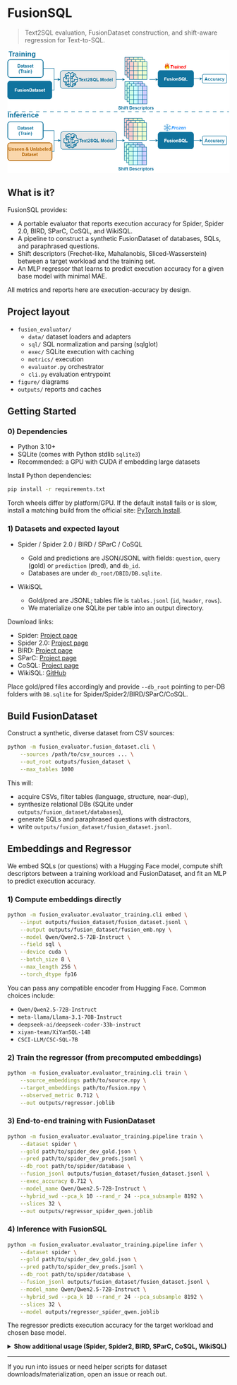 # FusionSQL

> Text2SQL evaluation, FusionDataset construction, and shift-aware regression for Text-to-SQL.

![FusionSQL Framework](figure/framework.png)

## What is it?

FusionSQL provides:

- A portable evaluator that reports execution accuracy for Spider, Spider 2.0, BIRD, SParC, CoSQL, and WikiSQL.
- A pipeline to construct a synthetic FusionDataset of databases, SQLs, and paraphrased questions.
- Shift descriptors (Frechet-like, Mahalanobis, Sliced-Wasserstein) between a target workload and the training set.
- An MLP regressor that learns to predict execution accuracy for a given base model with minimal MAE.

All metrics and reports here are execution-accuracy by design.

## Project layout

- `fusion_evaluator/`
	- `data/` dataset loaders and adapters
	- `sql/` SQL normalization and parsing (sqlglot)
	- `exec/` SQLite execution with caching
	- `metrics/` execution
	- `evaluator.py` orchestrator
	- `cli.py` evaluation entrypoint
- `figure/` diagrams
- `outputs/` reports and caches

## Getting Started

### 0) Dependencies

- Python 3.10+
- SQLite (comes with Python stdlib `sqlite3`)
- Recommended: a GPU with CUDA if embedding large datasets

Install Python dependencies:
```bash
pip install -r requirements.txt
```

Torch wheels differ by platform/GPU. If the default install fails or is slow, install a matching build from the official site: [PyTorch Install](https://pytorch.org/get-started/locally/).

### 1) Datasets and expected layout

- Spider / Spider 2.0 / BIRD / SParC / CoSQL
	- Gold and predictions are JSON/JSONL with fields: `question`, `query` (gold) or `prediction` (pred), and `db_id`.
	- Databases are under `db_root/DBID/DB.sqlite`.

- WikiSQL
	- Gold/pred are JSONL; tables file is `tables.jsonl` (`id`, `header`, `rows`).
	- We materialize one SQLite per table into an output directory.

Download links:

- Spider: [Project page](https://yale-lily.github.io/spider)
- Spider 2.0: [Project page](https://yale-lily.github.io/spider)
- BIRD: [Project page](https://bird-benchmark.com)
- SParC: [Project page](https://yale-lily.github.io/sparc)
- CoSQL: [Project page](https://yale-lily.github.io/cosql)
- WikiSQL: [GitHub](https://github.com/salesforce/WikiSQL)

Place gold/pred files accordingly and provide `--db_root` pointing to per-DB folders with `DB.sqlite` for Spider/Spider2/BIRD/SParC/CoSQL.

## Build FusionDataset

Construct a synthetic, diverse dataset from CSV sources:

```bash
python -m fusion_evaluator.fusion_dataset.cli \
	--sources /path/to/csv_sources ... \
	--out_root outputs/fusion_dataset \
	--max_tables 1000
```

This will:
- acquire CSVs, filter tables (language, structure, near-dup),
- synthesize relational DBs (SQLite under `outputs/fusion_dataset/databases`),
- generate SQLs and paraphrased questions with distractors,
- write `outputs/fusion_dataset/fusion_dataset.jsonl`.

## Embeddings and Regressor

We embed SQLs (or questions) with a Hugging Face model, compute shift descriptors between a training workload and FusionDataset, and fit an MLP to predict execution accuracy.

### 1) Compute embeddings directly

```bash
python -m fusion_evaluator.evaluator_training.cli embed \
	--input outputs/fusion_dataset/fusion_dataset.jsonl \
	--output outputs/fusion_dataset/fusion_emb.npy \
	--model Qwen/Qwen2.5-72B-Instruct \
	--field sql \
	--device cuda \
	--batch_size 8 \
	--max_length 256 \
	--torch_dtype fp16
```

You can pass any compatible encoder from Hugging Face. Common choices include:

- `Qwen/Qwen2.5-72B-Instruct`
- `meta-llama/Llama-3.1-70B-Instruct`
- `deepseek-ai/deepseek-coder-33b-instruct`
- `xiyan-team/XiYanSQL-14B`
- `CSCI-LLM/CSC-SQL-7B`

### 2) Train the regressor (from precomputed embeddings)

```bash
python -m fusion_evaluator.evaluator_training.cli train \
	--source_embeddings path/to/source.npy \
	--target_embeddings path/to/fusion.npy \
	--observed_metric 0.712 \
	--out outputs/regressor.joblib
```

### 3) End-to-end training with FusionDataset

```bash
python -m fusion_evaluator.evaluator_training.pipeline train \
    --dataset spider \
    --gold path/to/spider_dev_gold.json \
    --pred path/to/spider_dev_preds.jsonl \
    --db_root path/to/spider/database \
    --fusion_jsonl outputs/fusion_dataset/fusion_dataset.jsonl \
    --exec_accuracy 0.712 \
    --model_name Qwen/Qwen2.5-72B-Instruct \
    --hybrid_swd --pca_k 10 --rand_r 24 --pca_subsample 8192 \
    --slices 32 \
    --out outputs/regressor_spider_qwen.joblib
```

### 4) Inference with FusionSQL

```bash
python -m fusion_evaluator.evaluator_training.pipeline infer \
    --dataset spider \
    --gold path/to/spider_dev_gold.json \
    --pred path/to/spider_dev_preds.jsonl \
    --db_root path/to/spider/database \
    --fusion_jsonl outputs/fusion_dataset/fusion_dataset.jsonl \
    --model_name Qwen/Qwen2.5-72B-Instruct \
    --hybrid_swd --pca_k 10 --rand_r 24 --pca_subsample 8192 \
    --slices 32 \
    --model outputs/regressor_spider_qwen.joblib
```

The regressor predicts execution accuracy for the target workload and chosen base model.

<details>
<summary><b>Show additional usage (Spider, Spider2, BIRD, SParC, CoSQL, WikiSQL)</b></summary>

```bash
# Spider
python -m fusion_evaluator.cli \
  --dataset spider \
  --gold path/to/dev_gold.json \
  --pred path/to/predictions.jsonl \
  --db_root path/to/spider/database \
  --out outputs/spider_report.json

# Spider 2.0
python -m fusion_evaluator.cli \
  --dataset spider2 \
  --gold path/to/spider2_gold.json \
  --pred path/to/spider2_preds.jsonl \
  --db_root path/to/spider2/database \
  --out outputs/spider2_report.json

# BIRD
python -m fusion_evaluator.cli \
  --dataset bird \
  --gold path/to/bird_gold.jsonl \
  --pred path/to/bird_preds.jsonl \
  --db_root path/to/bird/database \
  --out outputs/bird_report.json

# SParC
python -m fusion_evaluator.cli \
  --dataset sparc \
  --gold path/to/sparc_dev.json \
  --pred path/to/preds.jsonl \
  --db_root path/to/spider/database \
  --out outputs/sparc_report.json

# CoSQL
python -m fusion_evaluator.cli \
  --dataset cosql \
  --gold path/to/cosql_dev.json \
  --pred path/to/preds.jsonl \
  --db_root path/to/spider/database \
  --out outputs/cosql_report.json

# WikiSQL
python -m fusion_evaluator.cli \
  --dataset wikisql \
  --gold path/to/wikisql_gold.jsonl \
  --pred path/to/wikisql_preds.jsonl \
  --wikisql_tables path/to/tables.jsonl \
  --wikisql_db_out databases/wikisql \
  --out outputs/wikisql_report.json
```

Output:
- JSON report at `--out` with `summary` and per-sample metrics.
- Console table: `ExecAcc`, `N`.
</details>

---

If you run into issues or need helper scripts for dataset downloads/materialization, open an issue or reach out.

